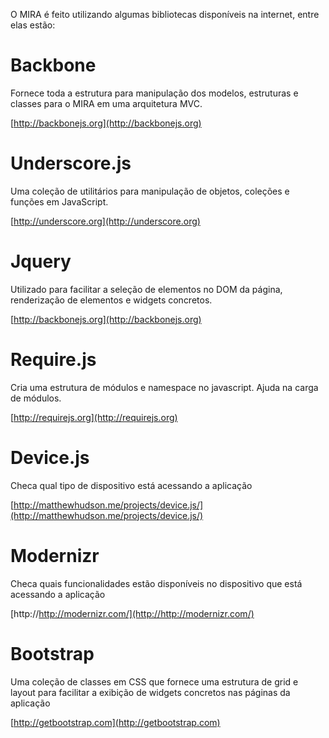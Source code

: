 O MIRA é feito utilizando algumas bibliotecas disponíveis na internet, entre elas estão:

# Backbone

Fornece toda a estrutura para manipulação dos modelos, estruturas e classes para o MIRA em uma arquitetura MVC.

[http://backbonejs.org](http://backbonejs.org)

# Underscore.js

Uma coleção de utilitários para manipulação de objetos, coleções e funções em JavaScript.

[http://underscore.org](http://underscore.org)

# Jquery

Utilizado para facilitar a seleção de elementos no DOM da página, renderização de elementos e widgets concretos.

[http://backbonejs.org](http://backbonejs.org)

# Require.js

Cria uma estrutura de módulos e namespace no javascript. Ajuda na carga de módulos.

[http://requirejs.org](http://requirejs.org)

# Device.js

Checa qual tipo de dispositivo está acessando a aplicação

[http://matthewhudson.me/projects/device.js/](http://matthewhudson.me/projects/device.js/)

# Modernizr

Checa quais funcionalidades estão disponíveis no dispositivo que está acessando a aplicação

[http://http://modernizr.com/](http://http://modernizr.com/)

# Bootstrap

Uma coleção de classes em CSS que fornece uma estrutura de grid e layout para facilitar a exibição de widgets concretos
nas páginas da aplicação

[http://getbootstrap.com](http://getbootstrap.com)